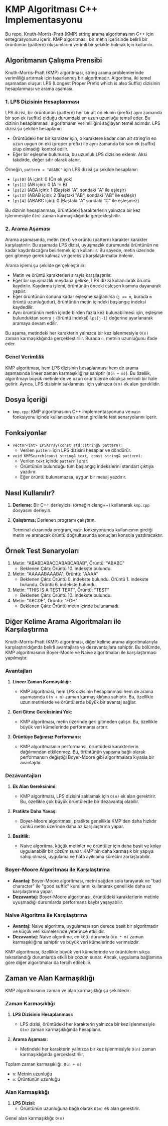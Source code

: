 # KMP Algoritması C++ Implementasyonu

Bu repo, Knuth-Morris-Pratt (KMP) string arama algoritmasının C++ için entegrasyonunu içerir. KMP algoritması, bir metin içerisinde belirli bir örüntünün (pattern) oluşumlarını verimli bir şekilde bulmak için kullanılır.

## Algoritmanın Çalışma Prensibi

Knuth-Morris-Pratt (KMP) algoritması, string arama problemlerinde verimliliği artırmak için tasarlanmış bir algoritmadır. Algoritma, iki temel aşamadan oluşur: LPS (Longest Proper Prefix which is also Suffix) dizisinin hesaplanması ve arama aşaması.

### 1. LPS Dizisinin Hesaplanması
LPS dizisi, bir örüntünün (pattern) her bir alt ön ekinin (prefix) aynı zamanda bir son ek (suffix) olduğu durumdaki en uzun uzunluğu temsil eder. Bu dizinin hesaplanması, algoritmanın verimliliğini sağlayan temel adımdır. LPS dizisi şu şekilde hesaplanır:

- Örüntüdeki her bir karakter için, o karaktere kadar olan alt string'in en uzun uygun ön eki (proper prefix) ile aynı zamanda bir son ek (suffix) olup olmadığı kontrol edilir.
- Eğer bir eşleşme bulunursa, bu uzunluk LPS dizisine eklenir. Aksi takdirde, değer sıfır olarak atanır.

Örneğin, `pattern = "ABABC"` için LPS dizisi şu şekilde hesaplanır:
- `lps[0]` (A için): 0 (Ön ek yok)
- `lps[1]` (AB için): 0 (A != B)
- `lps[2]` (ABA için): 1 (Baştaki "A", sondaki "A" ile eşleşir)
- `lps[3]` (ABAB için): 2 (Baştaki "AB", sondaki "AB" ile eşleşir)
- `lps[4]` (ABABC için): 0 (Baştaki "A" sondaki "C" ile eşleşmez)

Bu dizinin hesaplanması, örüntüdeki karakterlerin yalnızca bir kez işlenmesiyle `O(m)` zaman karmaşıklığında gerçekleştirilir.

### 2. Arama Aşaması
Arama aşamasında, metin (text) ve örüntü (pattern) karakter karakter karşılaştırılır. Bu aşamada LPS dizisi, uyuşmazlık durumunda örüntünün ne kadar kaydırılacağını belirlemek için kullanılır. Bu sayede, metin üzerinde geri gitmeye gerek kalmaz ve gereksiz karşılaştırmalar önlenir.

Arama işlemi şu şekilde gerçekleştirilir:
- Metin ve örüntü karakterleri sırayla karşılaştırılır.
- Eğer bir uyuşmazlık meydana gelirse, LPS dizisi kullanılarak örüntü kaydırılır. Kaydırma işlemi, örüntünün önceki eşleşen kısmına dayanarak yapılır.
- Eğer örüntünün sonuna kadar eşleşme sağlanırsa (`j == m`, burada `m` örüntü uzunluğudur), örüntünün metin içindeki başlangıç indeksi kaydedilir.
- Aynı örüntünün metin içinde birden fazla kez bulunabilmesi için, eşleşme bulunduktan sonra `j` (örüntü indeksi) `lps[j-1]` değerine ayarlanarak aramaya devam edilir.

Bu aşama, metindeki her karakterin yalnızca bir kez işlenmesiyle `O(n)` zaman karmaşıklığında gerçekleştirilir. Burada `n`, metnin uzunluğunu ifade eder.

### Genel Verimlilik
KMP algoritması, hem LPS dizisinin hesaplanması hem de arama aşamasında lineer zaman karmaşıklığına sahiptir (`O(n + m)`). Bu özellik, algoritmayı büyük metinlerde ve uzun örüntülerde oldukça verimli bir hale getirir. Ayrıca, LPS dizisinin saklanması için yalnızca `O(m)` ek alan gereklidir.

## Dosya İçeriği

*   `kmp.cpp`: KMP algoritmasının C++ implementasyonunu ve `main` fonksiyonu içinde kullanıcıdan alınan girdilerle test senaryolarını içerir.

## Fonksiyonlar

*   `vector<int> LPSArray(const std::string& pattern)`:
    *   Verilen `pattern` için LPS dizisini hesaplar ve döndürür.
*   `void KMPSearch(const string& text, const string& pattern)`:
    *   Verilen `text` içinde `pattern`'i arar.
    *   Örüntünün bulunduğu tüm başlangıç indekslerini standart çıktıya yazdırır.
    *   Eğer örüntü bulunamazsa, uygun bir mesaj yazdırır.

## Nasıl Kullanılır?

1.  **Derleme:**
    Bir C++ derleyicisi (örneğin clang++) kullanarak `kmp.cpp` dosyasını derleyin.

2.  **Çalıştırma:**
    Derlenen programı çalıştırın.
    
    Terminal ekranında program, `main` fonksiyonunda kullanıcının girdiği metin ve aranacak örüntü doğrultusunda sonuçları konsola yazdıracaktır.

## Örnek Test Senaryoları

1.  Metin: "ABABDABACDABABCABAB", Örüntü: "ABABC"
    *   Beklenen Çıktı: Örüntü 10. indekste bulundu.
2.  Metin: "AAAAABAAABA", Örüntü: "AAAA"
    *   Beklenen Çıktı: Örüntü 0. indekste bulundu. Örüntü 1. indekste bulundu. Örüntü 6. indekste bulundu.
3.  Metin: "THIS IS A TEST TEXT", Örüntü: "TEST"
    *   Beklenen Çıktı: Örüntü 10. indekste bulundu.
4.  Metin: "ABCDE", Örüntü: "FGH"
    *   Beklenen Çıktı: Örüntü metin içinde bulunamadı.

## Diğer Kelime Arama Algoritmaları ile Karşılaştırma

Knuth-Morris-Pratt (KMP) algoritması, diğer kelime arama algoritmalarıyla karşılaştırıldığında belirli avantajlara ve dezavantajlara sahiptir. Bu bölümde, KMP algoritmasının Boyer-Moore ve Naive algoritmaları ile karşılaştırması yapılmıştır.

### Avantajları

1. **Lineer Zaman Karmaşıklığı:**
   * KMP algoritması, hem LPS dizisinin hesaplanması hem de arama aşamasında `O(n + m)` zaman karmaşıklığına sahiptir. Bu, özellikle uzun metinlerde ve örüntülerde büyük bir avantaj sağlar.

2. **Geri Gitme Gereksinimi Yok:**
   * KMP algoritması, metin üzerinde geri gitmeden çalışır. Bu, özellikle büyük veri kümelerinde performansı artırır.

3. **Örüntüye Bağımsız Performans:**
   * KMP algoritmasının performansı, örüntüdeki karakterlerin dağılımından etkilenmez. Bu, örüntünün yapısına bağlı olarak performansın değiştiği Boyer-Moore gibi algoritmalara kıyasla bir avantajdır.

### Dezavantajları

1. **Ek Alan Gereksinimi:**
   * KMP algoritması, LPS dizisini saklamak için `O(m)` ek alan gerektirir. Bu, özellikle çok büyük örüntülerde bir dezavantaj olabilir.

2. **Pratikte Daha Yavaş:**
   * Boyer-Moore algoritması, pratikte genellikle KMP'den daha hızlıdır çünkü metin üzerinde daha az karşılaştırma yapar.

3. **Basitlik:**
   * Naive algoritma, küçük metinler ve örüntüler için daha basit ve kolay uygulanabilir bir çözüm sunar. KMP'nin daha karmaşık bir yapıya sahip olması, uygulama ve hata ayıklama sürecini zorlaştırabilir.

### Boyer-Moore Algoritması ile Karşılaştırma

- **Avantaj:** Boyer-Moore algoritması, metni sağdan sola tarayarak ve "bad character" ile "good suffix" kurallarını kullanarak genellikle daha az karşılaştırma yapar.
- **Dezavantaj:** Boyer-Moore algoritması, örüntüdeki karakterlerin metinle uyuşmadığı durumlarda performans kaybı yaşayabilir.

### Naive Algoritma ile Karşılaştırma

- **Avantaj:** Naive algoritma, uygulaması son derece basit bir algoritmadır ve küçük veri kümelerinde yeterince etkilidir.
- **Dezavantaj:** Naive algoritma, en kötü durumda `O(n * m)` zaman karmaşıklığına sahiptir ve büyük veri kümelerinde verimsizdir.

KMP algoritması, özellikle büyük veri kümelerinde ve örüntülerin sıkça tekrarlandığı durumlarda etkili bir çözüm sunar. Ancak, uygulama bağlamına göre diğer algoritmalar da tercih edilebilir.

## Zaman ve Alan Karmaşıklığı

KMP algoritmasının zaman ve alan karmaşıklığı şu şekildedir:

### Zaman Karmaşıklığı

1. **LPS Dizisinin Hesaplanması:**
   * LPS dizisi, örüntüdeki her karakterin yalnızca bir kez işlenmesiyle `O(m)` zaman karmaşıklığında hesaplanır.

2. **Arama Aşaması:**
   * Metindeki her karakterin yalnızca bir kez işlenmesiyle `O(n)` zaman karmaşıklığında gerçekleştirilir.

Toplam zaman karmaşıklığı: `O(n + m)`
   * `n`: Metnin uzunluğu
   * `m`: Örüntünün uzunluğu

### Alan Karmaşıklığı

1. **LPS Dizisi:**
   * Örüntünün uzunluğuna bağlı olarak `O(m)` ek alan gerektirir.

Genel alan karmaşıklığı: `O(m)`
